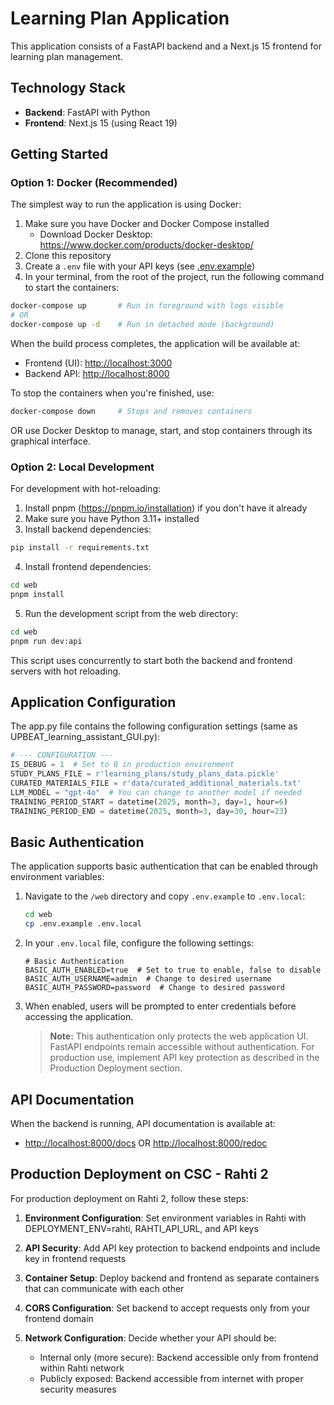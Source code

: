 # Learning Plan Application

This application consists of a FastAPI backend and a Next.js 15 frontend for learning plan management.

## Technology Stack

- **Backend**: FastAPI with Python
- **Frontend**: Next.js 15 (using React 19)

## Getting Started

### Option 1: Docker (Recommended)

The simplest way to run the application is using Docker:

1. Make sure you have Docker and Docker Compose installed
   - Download Docker Desktop: <https://www.docker.com/products/docker-desktop/>
2. Clone this repository
3. Create a `.env` file with your API keys (see [.env.example](./.env.example))
4. In your terminal, from the root of the project, run the following command to start the containers:

```bash
docker-compose up       # Run in foreground with logs visible
# OR
docker-compose up -d    # Run in detached mode (background)
```

When the build process completes, the application will be available at:

- Frontend (UI): <http://localhost:3000>
- Backend API: <http://localhost:8000>

To stop the containers when you're finished, use:

```bash
docker-compose down     # Stops and removes containers
```

OR use Docker Desktop to manage, start, and stop containers through its graphical interface.

### Option 2: Local Development

For development with hot-reloading:

1. Install pnpm (<https://pnpm.io/installation>) if you don't have it already
2. Make sure you have Python 3.11+ installed
3. Install backend dependencies:

```bash
pip install -r requirements.txt
```

4. Install frontend dependencies:

```bash
cd web
pnpm install
```

5. Run the development script from the web directory:

```bash
cd web
pnpm run dev:api
```

This script uses concurrently to start both the backend and frontend servers with hot reloading.

## Application Configuration

The app.py file contains the following configuration settings (same as UPBEAT_learning_assistant_GUI.py):

```python
# --- CONFIGURATION ---
IS_DEBUG = 1  # Set to 0 in production environment
STUDY_PLANS_FILE = r'learning_plans/study_plans_data.pickle'
CURATED_MATERIALS_FILE = r'data/curated_additional_materials.txt'
LLM_MODEL = "gpt-4o"  # You can change to another model if needed
TRAINING_PERIOD_START = datetime(2025, month=3, day=1, hour=6)
TRAINING_PERIOD_END = datetime(2025, month=3, day=30, hour=23)
```

## Basic Authentication

The application supports basic authentication that can be enabled through environment variables:

1. Navigate to the `/web` directory and copy `.env.example` to `.env.local`:

   ```bash
   cd web
   cp .env.example .env.local
   ```

2. In your `.env.local` file, configure the following settings:

   ```env
   # Basic Authentication
   BASIC_AUTH_ENABLED=true  # Set to true to enable, false to disable
   BASIC_AUTH_USERNAME=admin  # Change to desired username
   BASIC_AUTH_PASSWORD=password  # Change to desired password
   ```

3. When enabled, users will be prompted to enter credentials before accessing the application.

   > **Note:** This authentication only protects the web application UI. FastAPI endpoints remain accessible without authentication. For production use, implement API key protection as described in the Production Deployment section.

## API Documentation

When the backend is running, API documentation is available at:

- <http://localhost:8000/docs> OR <http://localhost:8000/redoc>

## Production Deployment on CSC - Rahti 2

For production deployment on Rahti 2, follow these steps:

1. **Environment Configuration**: Set environment variables in Rahti with DEPLOYMENT_ENV=rahti, RAHTI_API_URL, and API keys

2. **API Security**: Add API key protection to backend endpoints and include key in frontend requests

3. **Container Setup**: Deploy backend and frontend as separate containers that can communicate with each other

4. **CORS Configuration**: Set backend to accept requests only from your frontend domain

5. **Network Configuration**: Decide whether your API should be:
   - Internal only (more secure): Backend accessible only from frontend within Rahti network
   - Publicly exposed: Backend accessible from internet with proper security measures
